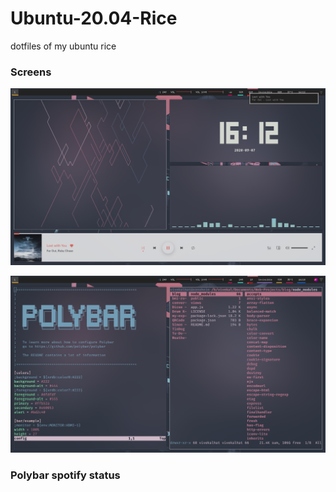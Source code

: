 # Ubuntu-20.04-Rice
dotfiles of my ubuntu rice

### Screens
![screen-1](screenshots/2020-09-07_16-12.png)

![screen-2](screenshots/2020-09-07_16-18.png)

### Polybar spotify status

